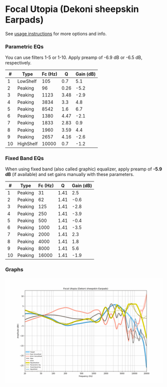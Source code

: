 # Focal Utopia (Dekoni sheepskin Earpads)
See [usage instructions](https://github.com/jaakkopasanen/AutoEq#usage) for more options and info.

### Parametric EQs
You can use filters 1-5 or 1-10. Apply preamp of -6.9 dB or -6.5 dB, respectively.

|   # | Type      |   Fc (Hz) |    Q |   Gain (dB) |
|-----|-----------|-----------|------|-------------|
|   1 | LowShelf  |       105 | 0.7  |         5.1 |
|   2 | Peaking   |        96 | 0.26 |        -5.2 |
|   3 | Peaking   |      1123 | 3.48 |        -2.9 |
|   4 | Peaking   |      3834 | 3.3  |         4.8 |
|   5 | Peaking   |      8542 | 1.6  |         6.7 |
|   6 | Peaking   |      1380 | 4.47 |        -2.1 |
|   7 | Peaking   |      1833 | 2.83 |         0.9 |
|   8 | Peaking   |      1960 | 3.59 |         4.4 |
|   9 | Peaking   |      2657 | 4.16 |        -2.6 |
|  10 | HighShelf |     10000 | 0.7  |        -1.2 |

### Fixed Band EQs
When using fixed band (also called graphic) equalizer, apply preamp of **-5.9 dB** (if available) and set gains manually with these parameters.

|   # | Type    |   Fc (Hz) |    Q |   Gain (dB) |
|-----|---------|-----------|------|-------------|
|   1 | Peaking |        31 | 1.41 |         2.5 |
|   2 | Peaking |        62 | 1.41 |        -0.6 |
|   3 | Peaking |       125 | 1.41 |        -2.8 |
|   4 | Peaking |       250 | 1.41 |        -3.9 |
|   5 | Peaking |       500 | 1.41 |        -0.4 |
|   6 | Peaking |      1000 | 1.41 |        -3.5 |
|   7 | Peaking |      2000 | 1.41 |         2.3 |
|   8 | Peaking |      4000 | 1.41 |         1.8 |
|   9 | Peaking |      8000 | 1.41 |         5.6 |
|  10 | Peaking |     16000 | 1.41 |        -1.9 |

### Graphs
![](./Focal%20Utopia%20(Dekoni%20sheepskin%20Earpads).png)
